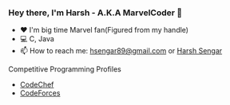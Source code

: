### Hey there, I'm Harsh - A.K.A MarvelCoder 🤟

 - ❤️  I'm big time Marvel fan(Figured from my handle)
 - 💻 C, Java
 - 📫 How to reach me: [hsengar89@gmail.com](hsengar89@gmail.com) or <a rel="me" href="https://in.linkedin.com/in/hsengar89">Harsh Sengar</a> 

Competitive Programming Profiles

  - [CodeChef](https://www.codechef.com/users/marvelcoder)
  - [CodeForces](https://codeforces.com/profile/marvelcoder)
